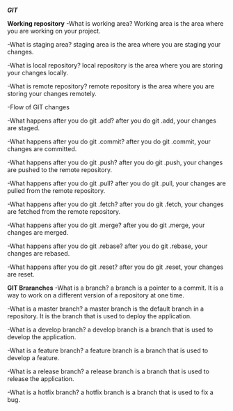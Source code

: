 ***_GIT_***
<!-- Working repository -->
**Working repository**
-What is working area?
 Working area is the area where you are working on your project.

-What is staging area?
 staging area is the area where you are staging your changes.

-What is local repository?
 local repository is the area where you are storing your changes locally.

-What is remote repository?
 remote repository is the area where you are storing your changes remotely.

-Flow of GIT changes
<!-- what happens after you do git .add -->
-What happens after you do git .add?
 after you do git .add, your changes are staged.


-What happens after you do git .commit?
 after you do git .commit, your changes are committed.

-What happens after you do git .push?
 after you do git .push, your changes are pushed to the remote repository.

-What happens after you do git .pull?
 after you do git .pull, your changes are pulled from the remote repository.

-What happens after you do git .fetch?
 after you do git .fetch, your changes are fetched from the remote repository.

-What happens after you do git .merge?
 after you do git .merge, your changes are merged.

-What happens after you do git .rebase?
 after you do git .rebase, your changes are rebased.

-What happens after you do git .reset?
 after you do git .reset, your changes are reset.


**GIT Braranches**
-What is a branch?
 a branch is a pointer to a commit. It is a way to work on a different version of a repository at one time.

 -What is a master branch?
 a master branch is the default branch in a repository. It is the branch that is used to deploy the application.

 -What is a develop branch?
 a develop branch is a branch that is used to develop the application. 

 -What is a feature branch?
 a feature branch is a branch that is used to develop a feature. 

 -What is a release branch?
 a release branch is a branch that is used to release the application. 

 -What is a hotfix branch?
 a hotfix branch is a branch that is used to fix a bug.
